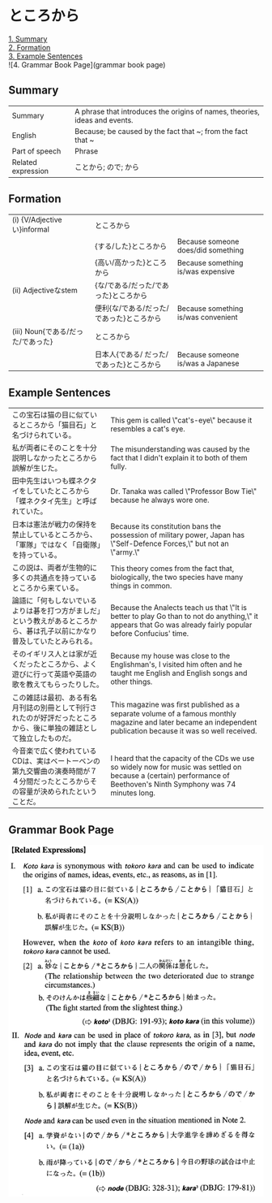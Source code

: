 # ところから

[1. Summary](#summary)<br>
[2. Formation](#formation)<br>
[3. Example Sentences](#example-sentences)<br>
![4. Grammar Book Page](grammar book page)<br>


## Summary

<table><tr>   <td>Summary</td>   <td>A phrase that introduces the origins of names, theories, ideas and events.</td></tr><tr>   <td>English</td>   <td>Because; be caused by the fact that ~; from the fact that ~</td></tr><tr>   <td>Part of speech</td>   <td>Phrase</td></tr><tr>   <td>Related expression</td>   <td>ことから; ので; から</td></tr></table>

## Formation

<table class="table"><tbody><tr class="tr head"><td class="td"><span class="numbers">(i)</span> <span class="bold">{V/Adjectiveい}informal</span></td><td class="td"><span class="concept">ところから</span></td><td class="td"></td></tr><tr class="tr"><td class="td"></td><td class="td"><span>{する/した}</span><span class="concept">ところから</span></td><td class="td"><span>Because someone does/did something</span></td></tr><tr class="tr"><td class="td"></td><td class="td"><span>{高い/高かった}</span><span class="concept">ところから</span></td><td class="td"><span>Because something is/was expensive</span></td></tr><tr class="tr head"><td class="td"><span class="numbers">(ii)</span> <span class="bold">Adjectiveなstem</span></td><td class="td"><span>{な/である/だった/であった}</span><span class="concept">ところから</span></td><td class="td"></td></tr><tr class="tr"><td class="td"></td><td class="td"><span>便利{な/である/だった/であった}</span><span class="concept">ところから</span></td><td class="td"><span>Because something is/was convenient</span></td></tr><tr class="tr head"><td class="td"><span class="numbers">(iii)</span> <span class="bold">Noun{である/だった/であった}</span></td><td class="td"><span class="concept">ところから</span></td><td class="td"></td></tr><tr class="tr"><td class="td"></td><td class="td"><span>日本人{である/ だった/であった}</span><span class="concept">ところから</span></td><td class="td"><span>Because someone is/was a Japanese</span></td></tr></tbody></table>

## Example Sentences

<table><tr>   <td>この宝石は猫の目に似ているところから「猫目石」と名づけられている。</td>   <td>This gem is called \"cat's-eye\" because it resembles a cat's eye.</td></tr><tr>   <td>私が両者にそのことを十分説明しなかったところから誤解が生じた。</td>   <td>The misunderstanding was caused by the fact that I didn't explain it to both of them fully.</td></tr><tr>   <td>田中先生はいつも蝶ネクタイをしていたところから「蝶ネクタイ先生」と呼ばれていた。</td>   <td>Dr. Tanaka was called \"Professor Bow Tie\" because he always wore one.</td></tr><tr>   <td>日本は憲法が戦力の保持を禁止しているところから、「軍隊」ではなく「自衛隊」を持っている。</td>   <td>Because its constitution bans the possession of military power, Japan has \"Self-Defence Forces,\" but not an \"army.\"</td></tr><tr>   <td>この説は、両者が生物的に多くの共通点を持っているところから来ている。</td>   <td>This theory comes from the fact that, biologically, the two species have many things in common.</td></tr><tr>   <td>論語に「何もしないでいるよりは碁を打つ方がましだ」という教えがあるところから、碁は孔子以前にかなり普及していたとみられる。</td>   <td>Because the Analects teach us that \"It is better to play Go than to not do anything,\" it appears that Go was already fairly popular before Confucius' time.</td></tr><tr>   <td>そのイギリス人とは家が近くだったところから、よく遊びに行って英語や英語の歌を教えてもらったりした。</td>   <td>Because my house was close to the Englishman's, I visited him often and he taught me English and English songs and other things.</td></tr><tr>   <td>この雑誌は最初、ある有名月刊誌の別冊として刊行されたのが好評だったところから、後に単独の雑誌として独立したものだ。</td>   <td>This magazine was ﬁrst published as a separate volume of a famous monthly magazine and later became an independent publication because it was so well received.</td></tr><tr>   <td>今音楽で広く使われているCDは、実はベートーベンの第九交響曲の演奏時間が７４分間だったところからその容量が決められたということだ。</td>   <td>I heard that the capacity of the CDs we use so widely now for music was settled on because a (certain) performance of Beethoven's Ninth Symphony was 74 minutes long.</td></tr></table>

## Grammar Book Page

![](../img/Advancedところから.png)

